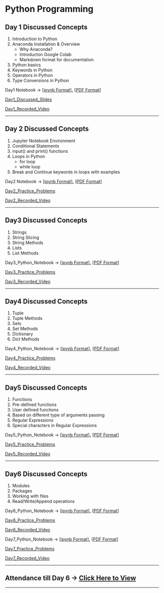 # Python Programming


## Day 1 Discussed Concepts

1. Introduction to Python
2. Anaconda Installation & Overview
    - Why Anaconda?
    - Introducton Google Colab
    - Markdown format for documentation
3. Python basics
4. Keywords in Python
4. Operators in Python
5. Type Conversions in Python

Day1 Notebook → [[ipynb Format](https://github.com/AP-Skill-Development-Corporation/Python-FDP-TEAM-1-1/blob/master/Day1_18May2020/Day1.ipynb)]**,** [[PDF Format](https://github.com/AP-Skill-Development-Corporation/Python-FDP-TEAM-1-1/blob/master/Day1_18May2020/Day1.pdf)]

[Day1_Discussed_Slides](https://github.com/AP-Skill-Development-Corporation/Python-FDP-TEAM-1-1/blob/master/Day1_18May2020/presentationDay1%20(1).pdf)

[Day1_Recorded_Video](https://transcripts.gotomeeting.com/#/s/c6060e7e64c28158f286520b552df4c391e2f44db9dce6b3c8ff0c8a6e28a3c2)
*************************
## Day 2 Discussed Concepts

1. Jupyter Notebook Environment
2. Conditional Statements
3. input() and print() functions
4. Loops in Python
    - for loop
    - while loop
5. Break and Continue keywords in loops with examples

Day2 Notebook → [[ipynb Format](https://github.com/AP-Skill-Development-Corporation/Python-FDP-TEAM-1-1/blob/master/Day2_19May2020/Day2.ipynb)]**,** [[PDF Format](https://github.com/AP-Skill-Development-Corporation/Python-FDP-TEAM-1-1/blob/master/Day2_19May2020/Day2.pdf)]

[Day2_Practice_Problems](https://github.com/AP-Skill-Development-Corporation/Python-FDP-TEAM-1-1/blob/master/Day2_19May2020/practice.ipynb)

[Day2_Recorded_Video](https://transcripts.gotomeeting.com/#/s/a13a7b9a53b183b3bfab87c4fab42aeaf03ca074f02323df49d3c6f7cefdd385)
****************
## Day3 Discussed Concepts

1. Strings
2. String Slicing
3. String Methods
4. Lists
5. List Methods

Day3_Python_Notebook → [[ipynb Format](https://github.com/AP-Skill-Development-Corporation/Python-FDP-TEAM-1-1/blob/master/Day3_20May2020/Day3.ipynb)]**,** [[PDF Format](https://github.com/AP-Skill-Development-Corporation/Python-FDP-TEAM-1-1/blob/master/Day3_20May2020/Day3.pdf)]

[Day3_Practice_Problems](https://github.com/AP-Skill-Development-Corporation/Python-FDP-TEAM-1-1/blob/master/Day3_20May2020/Day3_practice_problems.ipynb)

[Day3_Recorded_Video](https://transcripts.gotomeeting.com/#/s/56c374a244de784081cc6f42d0f65ef55a525ac081c89a02b5b227c7bc45862c)
*****************
## Day4 Discussed Concepts

1. Tuple
2. Tuple Methods
3. Sets
4. Set Methods
5. Dictionary
6. Dict Methods

Day4_Python_Notebook → [[ipynb Format](https://github.com/AP-Skill-Development-Corporation/Python-FDP-TEAM-1-1/blob/master/Day4_21May2020/Day4.ipynb)]**,** [[PDF Format](https://github.com/AP-Skill-Development-Corporation/Python-FDP-TEAM-1-1/blob/master/Day4_21May2020/Day4.pdf)]

[Day4_Practice_Problems](https://github.com/AP-Skill-Development-Corporation/Python-FDP-TEAM-1-1/blob/master/Day4_21May2020/Day4_Practice_Problems.ipynb)

[Day4_Recorded_Video](https://transcripts.gotomeeting.com/#/s/87146b40cd994999352cd29e281c41e7ba7c1996486a10808b46f8e3aa98c04b)
*********************
## Day5 Discussed Concepts

1. Functions
2. Pre-defined functions
3. User defined functions
4. Based on different type of arguments passing
5. Regular Expressions
6. Special characters in Regular Expressions

Day5_Python_Notebook → [[ipynb Format](https://github.com/AP-Skill-Development-Corporation/Python-FDP-TEAM-1-1/blob/master/Day5_22May2020/Day5-PythonProgramming.ipynb)]**,** [[PDF Format](https://github.com/AP-Skill-Development-Corporation/Python-FDP-TEAM-1-1/blob/master/Day5_22May2020/Day5-PythonProgramming.pdf)]

[Day5_Practice_Problems](https://github.com/AP-Skill-Development-Corporation/Python-FDP-TEAM-1-1/blob/master/Day5_22May2020/Day5_practice.ipynb)

[Day5_Recorded_Video](https://transcripts.gotomeeting.com/#/s/7829e1b3a1addd824a09e2942c16ce8eac030728122ba06b033fed5834f8658c)
******************
## Day6 Discussed Concepts

1. Modules
2. Packages
3. Working with files
4. Read/Write/Append operations

Day6_Python_Notebook → [[ipynb Format](https://github.com/AP-Skill-Development-Corporation/Python-FDP-TEAM-1-1/blob/master/Day6_23May2020/23-05-2020.ipynb)]**,** [[PDF Format](https://github.com/AP-Skill-Development-Corporation/Python-FDP-TEAM-1-1/blob/master/Day6_23May2020/Day6.pdf)]

[Day6_Practice_Problems](https://github.com/AP-Skill-Development-Corporation/Python-FDP-TEAM-1-1/blob/master/Day6_23May2020/Day6_practice.ipynb)

[Day6_Recorded_Video](https://transcripts.gotomeeting.com/#/s/b028e1eb0fce64423c0c1d9656df2514f980ccfc6985a507d51cb9dcf9898dfb)

Day7_Python_Notebook → [[ipynb Format](https://github.com/AP-Skill-Development-Corporation/Python-FDP-TEAM-1-1/blob/master/Day7_26May2020/Day7_26May2020.ipynb)]**,** [[PDF Format](https://github.com/AP-Skill-Development-Corporation/Python-FDP-TEAM-1-1/blob/master/Day7_26May2020/Day7_26May2020.pdf)]

[Day7_Practice_Problems](https://github.com/AP-Skill-Development-Corporation/Python-FDP-TEAM-1-1/blob/master/Day7_26May2020/Day7_27May2020_Practice.ipynb)

[Day7_Recorded_Video](https://transcripts.gotomeeting.com/#/s/ed616f6a071bb21f40c3f55e110a2537121d73936f8127c54f142b6adef9b848)
***************

## Attendance till Day 6 → [Click Here to View](https://github.com/AP-Skill-Development-Corporation/Python-FDP-TEAM-1-1/blob/master/Summer_FDPS%20Attendance(upto%2023-05-2020).pdf)
---------
